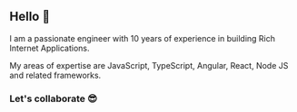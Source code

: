 ## Hello 👋

<p>I am a passionate engineer with 10 years of experience in building Rich Internet Applications.</p>
<p>My areas of expertise are JavaScript, TypeScript, Angular, React, Node JS and related frameworks.</p>


### Let's collaborate 😎
